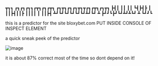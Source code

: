 

┳┓┓ ┏┓┏┓┏┓┓┏┳┓┏┓┏┳┓  ┏┓┳┓┏┓┏┓┳┓┳┏┓┏┳┓┏┓┳┓
 ┣┫┃ ┃┃ ┃┃ ┗┫┣┫┣  ┃   ┃┃┣┫┃┃┣ ┃┃┃┃  ┃ ┃┃┣┫
  ┻┛┗┛┗┛┗┛┗┛┗┛┻┛┗┛ ┻   ┣┛┛┗┣┛┗┛┻┛┻┗┛ ┻ ┗┛┛┗
                                         

                                         


this is a predictor for the site bloxybet.com
PUT INSIDE CONSOLE OF INSPECT ELEMENT

a quick sneak peek of the predictor

![image](https://github.com/user-attachments/assets/e6b96bb3-5617-4062-91fd-bf6f122df366)

it is about 87% correct most of the time so dont depend on it!
